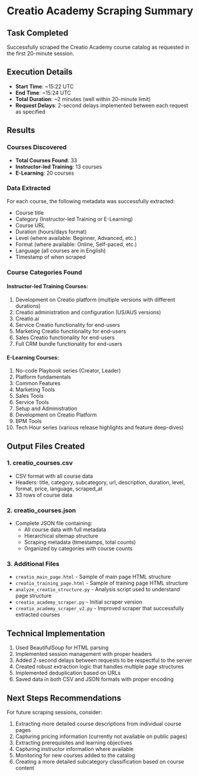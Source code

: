 # Creatio Academy Scraping Summary

## Task Completed
Successfully scraped the Creatio Academy course catalog as requested in the first 20-minute session.

## Execution Details
- **Start Time**: ~15:22 UTC
- **End Time**: ~15:24 UTC
- **Total Duration**: ~2 minutes (well within 20-minute limit)
- **Request Delays**: 2-second delays implemented between each request as specified

## Results

### Courses Discovered
- **Total Courses Found**: 33
- **Instructor-led Training**: 13 courses
- **E-Learning**: 20 courses

### Data Extracted
For each course, the following metadata was successfully extracted:
- Course title
- Category (Instructor-led Training or E-Learning)
- Course URL
- Duration (hours/days format)
- Level (where available: Beginner, Advanced, etc.)
- Format (where available: Online, Self-paced, etc.)
- Language (all courses are in English)
- Timestamp of when scraped

### Course Categories Found

#### Instructor-led Training Courses:
1. Development on Creatio platform (multiple versions with different durations)
2. Creatio administration and configuration (US/AUS versions)
3. Creatio.ai
4. Service Creatio functionality for end-users
5. Marketing Creatio functionality for end-users
6. Sales Creatio functionality for end-users
7. Full CRM bundle functionality for end-users

#### E-Learning Courses:
1. No-code Playbook series (Creator, Leader)
2. Platform fundamentals
3. Common Features
4. Marketing Tools
5. Sales Tools
6. Service Tools
7. Setup and Administration
8. Development on Creatio Platform
9. BPM Tools
10. Tech Hour series (various release highlights and feature deep-dives)

## Output Files Created

### 1. creatio_courses.csv
- CSV format with all course data
- Headers: title, category, subcategory, url, description, duration, level, format, price, language, scraped_at
- 33 rows of course data

### 2. creatio_courses.json
- Complete JSON file containing:
  - All course data with full metadata
  - Hierarchical sitemap structure
  - Scraping metadata (timestamps, total counts)
  - Organized by categories with course counts

### 3. Additional Files
- `creatio_main_page.html` - Sample of main page HTML structure
- `creatio_training_page.html` - Sample of training page HTML structure
- `analyze_creatio_structure.py` - Analysis script used to understand page structure
- `creatio_academy_scraper.py` - Initial scraper version
- `creatio_academy_scraper_v2.py` - Improved scraper that successfully extracted courses

## Technical Implementation
1. Used BeautifulSoup for HTML parsing
2. Implemented session management with proper headers
3. Added 2-second delays between requests to be respectful to the server
4. Created robust extraction logic that handles multiple page structures
5. Implemented deduplication based on URLs
6. Saved data in both CSV and JSON formats with proper encoding

## Next Steps Recommendations
For future scraping sessions, consider:
1. Extracting more detailed course descriptions from individual course pages
2. Capturing pricing information (currently not available on public pages)
3. Extracting prerequisites and learning objectives
4. Capturing instructor information where available
5. Monitoring for new courses added to the catalog
6. Creating a more detailed subcategory classification based on course content
